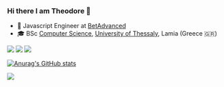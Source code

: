 ### Hi there I am Theodore 👋

* :office: Javascript Engineer at [BetAdvanced](https://www.github.com/betadvanced)
* :mortar_board: BSc [Computer Science](http://inf.teiste.gr/), [University of Thessaly](http://old.uth.gr/en/), Lamia (Greece 🇬🇷)

[![](https://img.shields.io/badge/-@theodorosgiatsidis-%23181717?style=flat-square&logo=github)](https://github.com/theodorosgiatsidis)
[![](https://img.shields.io/badge/-Theodoros%20Giatsidis-blue?style=flat-square&logo=Linkedin&logoColor=white&link=https://www.linkedin.com/in/theodorosgiatsidis/)](https://www.linkedin.com/in/theodorosgiatsidis/)
![](https://komarev.com/ghpvc/?username=theodorosgiatsidis)

[![Anurag's GitHub stats](https://github-readme-stats.vercel.app/api?username=theodorosgiatsidis&count_private=true&show_icons=true&theme=radical)](https://github.com/anuraghazra/github-readme-stats)

<a href="https://github.com/anuraghazra/github-readme-stats">
  <img align="left" src="https://github-readme-stats.vercel.app/api/top-langs/?username=theodorosgiatsidis&theme=dark" />
</a>


